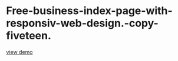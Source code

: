 # Free-business-index-page-with-responsiv-web-design.-copy-fiveteen.
<a href="http://webi4u.com/web/article/Free-business-index-page-with-responsiv-web-design-copy-fiveteen/">
  view demo
  </a>
